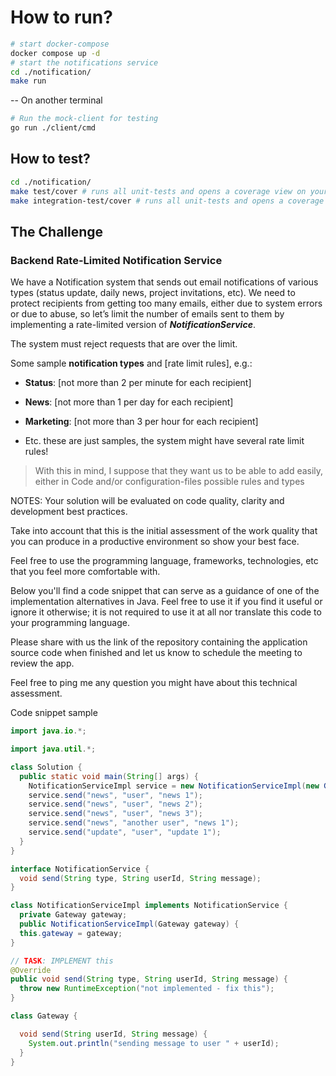 # How to run?

```bash
# start docker-compose
docker compose up -d
# start the notifications service
cd ./notification/
make run
```

-- On another terminal

```bash
# Run the mock-client for testing
go run ./client/cmd
```

## How to test?

```bash
cd ./notification/
make test/cover # runs all unit-tests and opens a coverage view on your default browser
make integration-test/cover # runs all unit-tests and opens a coverage view on your default browser
```

## The Challenge

### Backend Rate-Limited Notification Service

We have a Notification system that sends out email notifications of various types
(status update, daily news, project invitations, etc). We need to protect
recipients from getting too many emails, either due to system errors or due to
abuse, so let’s limit the number of emails sent to them by implementing a
rate-limited version of **_NotificationService_**.

The system must reject requests that are over the limit.

Some sample **notification types** and [rate limit rules], e.g.:

- **Status**: [not more than 2 per minute for each recipient]

- **News**: [not more than 1 per day for each recipient]

- **Marketing**: [not more than 3 per hour for each recipient]

- Etc. these are just samples, the system might have several rate limit rules!

> With this in mind, I suppose that they want us to be able to add easily,
> either in Code and/or configuration-files possible rules and types

NOTES:
Your solution will be evaluated on code quality, clarity and development best practices.

Take into account that this is the initial assessment of the work quality that
you can produce in a productive environment so show your best face.

Feel free to use the programming language, frameworks, technologies, etc that
you feel more comfortable with.

Below you'll find a code snippet that can serve as a guidance of one of the
implementation alternatives in Java. Feel free to use it if you find it useful
or ignore it otherwise; it is not required to use it at all nor translate this
code to your programming language.

Please share with us the link of the repository containing the application source
code when finished and let us know to schedule the meeting to review the app.

Feel free to ping me any question you might have about this technical assessment.

Code snippet sample

```java
import java.io.*;

import java.util.*;

class Solution {
  public static void main(String[] args) {
    NotificationServiceImpl service = new NotificationServiceImpl(new Gateway());
    service.send("news", "user", "news 1");
    service.send("news", "user", "news 2");
    service.send("news", "user", "news 3");
    service.send("news", "another user", "news 1");
    service.send("update", "user", "update 1");
  }
}

interface NotificationService {
  void send(String type, String userId, String message);
}

class NotificationServiceImpl implements NotificationService {
  private Gateway gateway;
  public NotificationServiceImpl(Gateway gateway) {
  this.gateway = gateway;
}

// TASK: IMPLEMENT this
@Override
public void send(String type, String userId, String message) {
  throw new RuntimeException("not implemented - fix this");
}

class Gateway {

  void send(String userId, String message) {
    System.out.println("sending message to user " + userId);
  }
}
```
